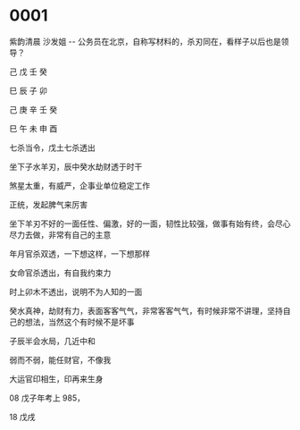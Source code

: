 # 0001

紫韵清晨 沙发姐 -- 公务员在北京，自称写材料的，杀刃同在，看样子以后也是领导？



己 戊 壬 癸

巳 辰 子 卯



己 庚 辛 壬 癸

巳 午 未 申 酉


七杀当令，戊土七杀透出

坐下子水羊刃，辰中癸水劫财透于时干


煞星太重，有威严，企事业单位稳定工作

正统，发起脾气来厉害

坐下羊刃不好的一面任性、偏激，好的一面，韧性比较强，做事有始有终，会尽心尽力去做，非常有自己的主意

年月官杀双透，一下想这样，一下想那样

女命官杀透出，有自我约束力

时上卯木不透出，说明不为人知的一面

癸水真神，劫财有力，表面客客气气，非常客客气气，有时候非常不讲理，坚持自己的想法，当然这个有时候不是坏事


子辰半会水局，几近中和

弱而不弱，能任财官，不像我




大运官印相生，印再来生身

08 戊子年考上 985，




18 戊戌